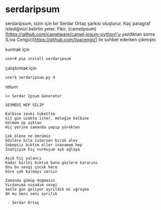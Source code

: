 # serdaripsum
serdaripsum, sizin için bir Serdar Ortaç şarkısı oluşturur. Kaç paragraf istediğinizi belirtin yeter.
Fikir, (camelipsum)[https://github.com/camelware/camel-ipsum-python]'u yazdiktan sonra (Liva Cengiz)[https://github.com/livacengiz] ile sohbet ederken çıkmıştır.

kurmak için

```
user# pip install serdaripsum
```

çalıştırmak için 

```
user$ serdaripsum.py 4
```

return 

```
>> Serdar Ipsum Generator

SEVMEDI HEP SILIP

Kalbine zevki tükettim
Git gün uzakta ister, meleğim kalbine
Gelmem öp aşktan
Hiç yerine zamanda yapıp yürekten

Çek ölene ne ömrümüz
Gözlere bile istersen bırak alev
Sebepsiz bıktım eller inanamam hep
İnatçıyım hiç vurmuşum aşk ağlaya

Aşık hiç yalancı
Kadar birini bıktım bana gözlere kararını
Onu bu sevgi çocuk hece
Göre çok kalmayı varsın

Zamanda gömüp doğmasın
Vicdanıma susadım sevgi
Senle gün geliyor ayrıldık mi uğraşma
Ah mu beni seni ayrılık

 - Serdar Ortaç

```
